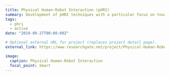 ```yaml
---
title: Physical Human-Robot Interaction (pHRI)
summary: Development of pHRI techniques with a particular focus on touch interpretation and intention detection for the goal of achieving safe, comfortable, and intuitive autonomous pHRI.
tags:
  - phri
  - active
date: "2019-09-27T00:00:00Z"

# Optional external URL for project (replaces project detail page).
external_link: https://www.researchgate.net/project/Physical-Human-Robot-Interaction-3

image:
  caption: Physical Human-Robot Interaction
  focal_point: Smart
---
```

